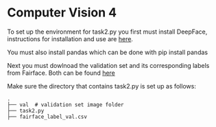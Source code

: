 # Computer Vision 4

To set up the environment for task2.py you first must install DeepFace, instructions for installation and use are [here](https://github.com/serengil/deepface).

You must also install pandas which can be done with pip install pandas

Next you must dowlnoad the validation set and its corresponding labels from Fairface. Both can be found [here](https://github.com/joojs/fairface)

Make sure the directory that contains task2.py is set up as follows:

    .
    ├── val  # validation set image folder
    ├── task2.py
    ├── fairface_label_val.csv
 
